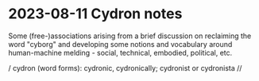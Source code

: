 # 2023-08-11 Cydron notes

Some (free-)associations arising from a brief discussion on reclaiming the word "cyborg" and developing some notions and vocabulary around human-machine melding - social, technical, embodied, political, etc.

/ cydron (word forms): cydronic, cydronically; cydronist or cydronista //


